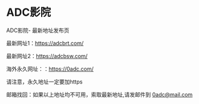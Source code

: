 # ADC影院

ADC影院- 最新地址发布页

最新网址1：https://adcbrt.com/

最新网址2：https://adcbsw.com/

海外永久网址：：https://0adc.com/

请注意，永久地址一定要加https

邮箱找回：如果以上地址均不可用，索取最新地址,请发邮件到 0adc@mail.com
